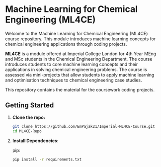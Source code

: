 # Machine Learning for Chemical Engineering (ML4CE)

Welcome to the Machine Learning for Chemical Engineering (ML4CE) course repository. This module introduces machine learning concepts for chemical engineering applications through coding projects.

 **ML4CE** is a module offered at Imperial College London for 4th Year MEng and MSc students in the Chemical Engineering Department. The course introduces students to core machine learning concepts and their applications in solving chemical engineering problems. The course is assessed via mini-projects that allow students to apply machine learning and optimisation techniques to chemical engineering case studies.

This repository contains the material for the coursework coding projects.

## Getting Started
1. **Clone the repo:**
   ```bash
   git clone https://github.com/EmPajak21/Imperial-ML4CE-Course.git 
   cd ML4CE-Repo
   ```
2. **Install Dependencies:**

    pip:
    ```bash
    pip install -r requirements.txt
    ```
